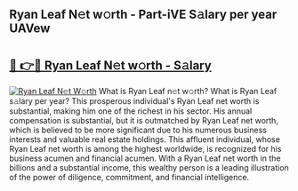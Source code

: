 ## Ryan Leaf N𝚎t w𝚘rth - Part-iVE S𝚊lary per year UAVew

# <h2><a href="http://gc1z46p.nevu.top/?p=Ryan+Leaf">🔗 👉🔴 Ryan Leaf N𝚎t w𝚘rth - S𝚊lary</a></h2>

[![Ryan Leaf N𝚎t W𝚘rth](https://i.imgur.com/Oavwk0R.jpeg)](http://gc1z46p.nevu.top/?p=Ryan+Leaf)
What is Ryan Leaf n𝚎t w𝚘rth? What is Ryan Leaf s𝚊lary per year?
This prosperous individual's Ryan Leaf net worth is substantial, making him one of the richest in his sector. His annual compensation is substantial, but it is outmatched by Ryan Leaf net worth, which is believed to be more significant due to his numerous business interests and valuable real estate holdings. This affluent individual, whose Ryan Leaf net worth is among the highest worldwide, is recognized for his business acumen and financial acumen. With a Ryan Leaf net worth in the billions and a substantial income, this wealthy person is a leading illustration of the power of diligence, commitment, and financial intelligence.
